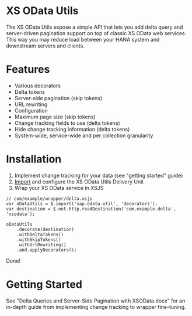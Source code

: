 # XS OData Utils

The XS OData Utils expose a simple API that lets you add delta query and server-driven pagination support on top of classic XS OData web services. This way you may reduce load between your HANA system and downstream servers and clients.

# Features

- Various decorators
 - Delta tokens
 - Server-side pagination (skip tokens)
 - URL rewriting
- Configuration
 - Maximum page size (skip tokens)
 - Change tracking fields to use (delta tokens)
 - Hide change tracking information (delta tokens) 
 - System-wide, service-wide and per collection granularity

# Installation

1. Implement change tracking for your data (see "getting started" guide)
2. [Import](https://help.sap.com/saphelp_hanaplatform/helpdata/en/e6/c0c1f7373f417894e1f73be9f0e2fd/content.htm) and configure the XS OData Utils Delivery Unit
3. Wrap your XS OData service in XSJS
```
// com/example/wrapper/delta.xsjs
var oDataUtils = $.import('sap.odata.util', 'decorators');
var destination = $.net.http.readDestination('com.example.delta', 'xsodata');

oDataUtils
	.decorate(destination)
	.withDeltaTokens()
	.withSkipTokens()
	.withUrlRewriting()
	.and.applyDecorators();
```

Done!

# Getting Started

See "Delta Queries and Server-Side Pagination with XSOData.docx" for an in-depth guide from implementing change tracking to wrapper fine-tuning.
